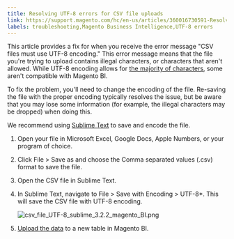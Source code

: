 ```yaml
---
title: Resolving UTF-8 errors for CSV file uploads
link: https://support.magento.com/hc/en-us/articles/360016730591-Resolving-UTF-8-errors-for-CSV-file-uploads
labels: troubleshooting,Magento Business Intelligence,UTF-8 errors
---
```


This article provides a fix for when you receive the error message "CSV files must use UTF-8 encoding." This error message means that the file you're trying to upload contains illegal characters, or characters that aren't allowed. While UTF-8  encoding allows for [the majority of characters](http://www.fileformat.info/info/charset/UTF-8/list.htm), some aren't compatible with Magento BI.

To fix the problem, you'll need to change the encoding of the file. Re-saving the file with the proper encoding typically resolves the issue, but be aware that you may lose some information (for example, the illegal characters may be dropped) when doing this.

We recommend using [Sublime Text](http://www.sublimetext.com/2) to save and encode the file.

1. Open your file in Microsoft Excel, Google Docs, Apple Numbers, or your program of choice.
1. Click ​​File > Save as​​ and choose the ​​Comma separated values (.csv) format to save the file.
1. Open the CSV file in Sublime Text.
1. In Sublime Text, navigate to ​​File > Save with Encoding > UTF-8\*​. This will save the CSV file with UTF-8 encoding.  
      
    ![csv_file_UTF-8_sublime_3.2.2_magento_BI.png](https://support.magento.com/hc/article_attachments/360086187532/csv_file_UTF-8_sublime_3.2.2_magento_BI.png)  
      
    
1. [Upload the data](https://support.magento.com/hc/en-us/articles/360016730951-Upload-additional-data-to-RJMetrics-with-File-Uploads-CSV) to a new table in Magento BI.